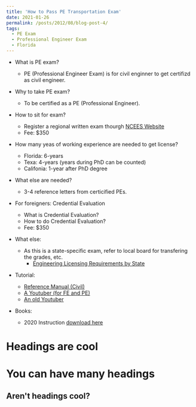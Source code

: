 ```yaml
---
title: 'How to Pass PE Transportation Exam'
date: 2021-01-26
permalink: /posts/2012/08/blog-post-4/
tags:
  - PE Exam
  - Professional Engineer Exam
  - Florida
---
```


* What is PE exam? 
  * PE (Professional Engineer Exam) is for civil enginner to get certifizd as civil engineer.
* Why to take PE exam?
  * To be certified as a PE (Professional Engineer).
* How to sit for exam? 
  * Register a regional written exam thourgh [NCEES Website](https://ncees.org/january-2021-pe-civil-exam-administration-updates/)
  * Fee: $350
* How many yeas of working experience are needed to get license?
  * Florida: 6-years 
  * Texa: 4-years (years during PhD can be counted)
  * Califonia: 1-year after PhD degree
* What else are needed?
  * 3-4 reference letters from certicified PEs.
* For foreigners: Credential Evaluation
   * What is Credential Evaluation?
   * How to do Credential Evaluation? 
   * Fee: $350
* What else:
   * As this is a state-specific exam, refer to local board for transfering the grades, etc.
     * [Engineering Licensing Requirements by State](http://shilezhang.github.io/files/Engineering_Licensing_Requirements_by_State.pdf)


* Tutorial:
  * [Reference Manual (Civil)](http://shilezhang.github.io/files/PE_Reference_Manual.pdf)
  * [A Youtuber (for FE and PE)](https://www.youtube.com/channel/UCi5EevloEiXIk6VNWYaNNSQ)
  * [An old Youtuber](https://www.youtube.com/user/CivlEngAcademy)
* Books:
  * 2020 Instruction [download here](http://shilezhang.github.io/files/pe_instructions.pdf)


Headings are cool
======

You can have many headings
======

Aren't headings cool?
------
